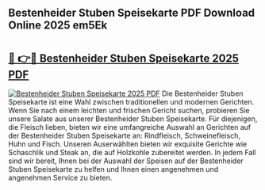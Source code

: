 ## Bestenheider Stuben Speisekarte PDF Download Online 2025 em5Ek

# <h2><a href="http://gcbexl.nevu.top/?p=Bestenheider+Stuben+Speisekarte">🔗 👉🔴 Bestenheider Stuben Speisekarte 2025 PDF</a></h2>

[![Bestenheider Stuben Speisekarte 2025 PDF](https://i.imgur.com/dBaPXMq.png)](http://gcbexl.nevu.top/?p=Bestenheider+Stuben+Speisekarte)
Die Bestenheider Stuben Speisekarte ist eine Wahl zwischen traditionellen und modernen Gerichten. Wenn Sie nach einem leichten und frischen Gericht suchen, probieren Sie unsere Salate aus unserer Bestenheider Stuben Speisekarte. Für diejenigen, die Fleisch lieben, bieten wir eine umfangreiche Auswahl an Gerichten auf der Bestenheider Stuben Speisekarte an: Rindfleisch, Schweinefleisch, Huhn und Fisch. Unseren Auserwählten bieten wir exquisite Gerichte wie Schaschlik und Steak an, die auf Holzkohle zubereitet werden. In jedem Fall sind wir bereit, Ihnen bei der Auswahl der Speisen auf der Bestenheider Stuben Speisekarte zu helfen und Ihnen einen angenehmen und angenehmen Service zu bieten.
